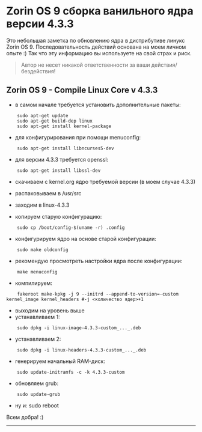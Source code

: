 # Zorin OS 9 сборка ванильного ядра версии 4.3.3

Это небольшая заметка по обновлению ядра в дистрибутиве линукс Zorin OS 9.
Последовательность действий основана на моем личном опыте :)
Так что эту информацию вы используете на свой страх и риск. 
> Автор не несет никакой ответственности за ваши действия/бездействия!

Zorin OS 9 - Compile Linux Core v 4.3.3
---------------------------------------
* в самом начале требуется установить дополнительные пакеты:
```
	sudo apt-get update
	sudo apt-get build-dep linux
	sudo apt-get install kernel-package
```
* для конфигурирования при помощи menuconfig:
```
	sudo apt-get install libncurses5-dev
```
* для версии 4.3.3 требуется openssl:
```
	sudo apt-get install libssl-dev
```
* скачиваем с kernel.org ядро требуемой версии (в моем случае 4.3.3)

* распаковываем в /usr/src

* заходим в linux-4.3.3

* копируем старую конфигурацию: 
```
	sudo cp /boot/config-$(uname -r) .config
```
* конфигурируем ядро на основе старой конфигурации: 
```
	sudo make oldconfig 
```
* рекомендую просмотреть настройки ядра после конфигурации: 
```
	make menuconfig
```
* компилируем: 
```
	fakeroot make-kpkg -j 9 --initrd --append-to-version=-custom kernel_image kernel_headers #-j <количество ядер>+1
```
* выходим на уровень выше 
* устанавливаем 1: 
```
	sudo dpkg -i linux-image-4.3.3-custom_..._.deb
```
* устанавливаем 2: 
```
	sudo dpkg -i linux-headers-4.3.3-custom_..._.deb
```
* генерируем начальный RAM-диск: 
```
	sudo update-initramfs -c -k 4.3.3-custom
```
* обновляем grub: 
```
	sudo update-grub
```
* ну и: 
	sudo reboot

Всем добра! :)
______________